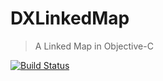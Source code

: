 # DXLinkedMap
>A Linked Map in Objective-C

[![Build Status](https://travis-ci.org/ZengDaXin/DXLinkedMap.svg?branch=master)](https://travis-ci.org/ZengDaXin/DXLinkedMap)
